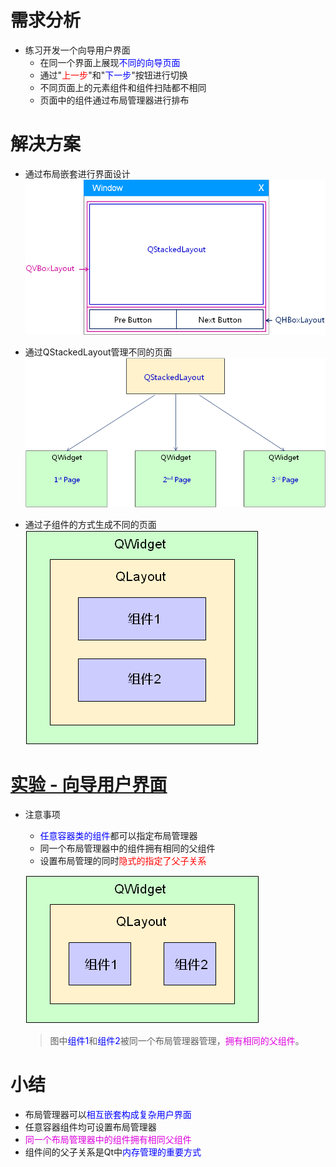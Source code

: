 # 需求分析
- 练习开发一个向导用户界面
    - 在同一个界面上展现<font color=blue>不同的向导页面</font>
    - 通过"<font color=red>上一步</font>"和"<font color=blue>下一步</font>"按钮进行切换
    - 不同页面上的元素组件和组件扫陆都不相同
    - 页面中的组件通过布局管理器进行排布

# 解决方案
- 通过布局嵌套进行界面设计
    ![](_v_images_026/1.png)

- 通过QStackedLayout管理不同的页面
    ![](_v_images_026/2.png)

- 通过子组件的方式生成不同的页面
    ![](_v_images_026/3.png)

# [<u>实验 - 向导用户界面</u>](code/026_example_of_layout_manager)

- 注意事项
    - <font color=blue>任意容器类的组件</font>都可以指定布局管理器
    - 同一个布局管理器中的组件拥有相同的父组件
    - 设置布局管理的同时<font color=red>隐式的指定了父子关系</font>

    ![](_v_images_026/4.png)
    > 图中<font color=blue>组件1</font>和<font color=blue>组件2</font>被同一个布局管理器管理，<font color=#d0d>拥有相同的父组件</font>。

# 小结
- 布局管理器可以<font color=blue>相互嵌套构成复杂用户界面</font>
- 任意容器组件均可设置布局管理器
- <font color=#d0d>同一个布局管理器中的组件拥有相同父组件</font>
- 组件间的父子关系是Qt中<font color=blue>内存管理的重要方式</font>